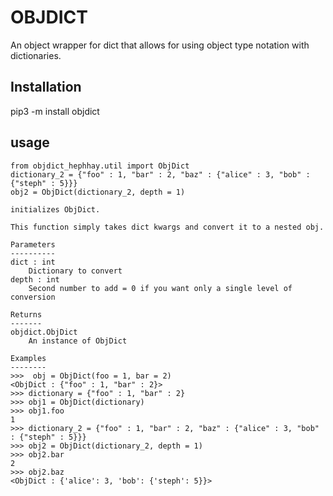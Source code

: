 # OBJDICT
An object wrapper for dict that allows for using object type notation with dictionaries.
## Installation
pip3 -m install objdict
## usage
    from objdict_hephhay.util import ObjDict
    dictionary_2 = {"foo" : 1, "bar" : 2, "baz" : {"alice" : 3, "bob" : {"steph" : 5}}}
    obj2 = ObjDict(dictionary_2, depth = 1)
    
    initializes ObjDict.

    This function simply takes dict kwargs and convert it to a nested obj.

    Parameters
    ----------
    dict : int
        Dictionary to convert
    depth : int
        Second number to add = 0 if you want only a single level of conversion

    Returns
    -------
    objdict.ObjDict
        An instance of ObjDict

    Examples
    --------
    >>>  obj = ObjDict(foo = 1, bar = 2)
    <ObjDict : {"foo" : 1, "bar" : 2}>
    >>> dictionary = {"foo" : 1, "bar" : 2}
    >>> obj1 = ObjDict(dictionary)
    >>> obj1.foo
    1
    >>> dictionary_2 = {"foo" : 1, "bar" : 2, "baz" : {"alice" : 3, "bob" : {"steph" : 5}}}
    >>> obj2 = ObjDict(dictionary_2, depth = 1)
    >>> obj2.bar
    2
    >>> obj2.baz
    <ObjDict : {'alice': 3, 'bob': {'steph': 5}}>
